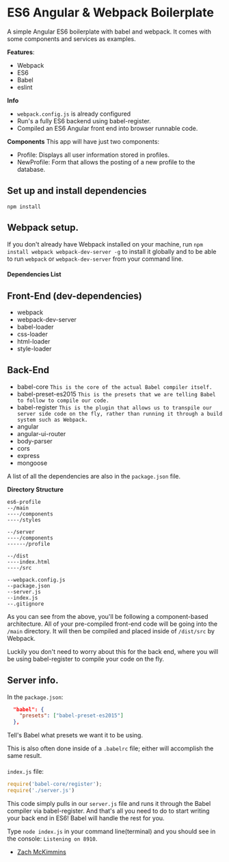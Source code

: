 # ES6 Angular & Webpack Boilerplate
A simple Angular ES6 boilerplate with babel and webpack. It comes with some components and services as examples.

**Features**:
* Webpack
* ES6
* Babel
* eslint

**Info**
* `webpack.config.js` is already configured
* Run's a fully ES6 backend using babel-register.
* Compiled an ES6 Angular front end into browser runnable code.

**Components**
This app will have just two components:
* Profile: Displays all user information stored in profiles.
* NewProfile: Form that allows the posting of a new profile to the database.

## Set up and install dependencies
```
npm install
```

## Webpack setup.
If you don't already have Webpack installed on your machine, run `npm install webpack webpack-dev-server -g` to install it globally and to be able to run `webpack` or `webpack-dev-server` from your command line.

####

**Dependencies List**
## Front-End (dev-dependencies)
* webpack
* webpack-dev-server
* babel-loader
* css-loader
* html-loader
* style-loader

## Back-End
* babel-core `This is the core of the actual Babel compiler itself.`
* babel-preset-es2015 `This is the presets that we are telling Babel to follow to compile our code.`
* babel-register `This is the plugin that allows us to transpile our server side code on the fly,
  rather than running it through a build system such as Webpack.`
* angular
* angular-ui-router
* body-parser
* cors
* express
* mongoose

A list of all the dependencies are also in the `package.json` file.

**Directory Structure**

```
es6-profile
--/main
----/components
----/styles

--/server
----/components
------/profile

--/dist
----index.html
----/src

--webpack.config.js
--package.json
--server.js
--index.js
--.gitignore
```

As you can see from the above, you'll be following a component-based architecture.
All of your pre-compiled front-end code will be going into the `/main` directory.
It will then be compiled and placed inside of `/dist/src` by Webpack.

Luckily you don't need to worry about this for the back end, where you will be using babel-register
to compile your code on the fly.


## Server info.

In the `package.json`:

```json
  "babel": {
    "presets": ["babel-preset-es2015"]
  },
```
Tell's Babel what presets we want it to be using.

This is also often done inside of a `.babelrc` file; either will accomplish the same result.

####

`index.js` file:

```javascript
require('babel-core/register');
require('./server.js')
```

This code simply pulls in our `server.js` file and runs it through the Babel compiler via babel-register.
And that's all you need to do to start writing your back end in ES6! Babel will handle the rest for you.



Type `node index.js` in your command line(terminal) and you should see in the console: `Listening on 8910`.

* [Zach McKimmins](https://zacharymckimmins.com)
